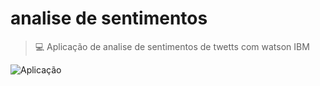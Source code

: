 # analise de sentimentos

> :computer: Aplicação de analise de sentimentos de twetts com watson IBM

![Aplicação]()

